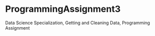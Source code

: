 # ProgrammingAssignment3
Data Science Specialization, Getting and Cleaning Data, Programming Assignment
